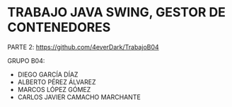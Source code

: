 # TRABAJO JAVA SWING, GESTOR DE CONTENEDORES 

PARTE 2:
https://github.com/4everDark/TrabajoB04

GRUPO B04:
 
 * DIEGO GARCÍA DÍAZ
 * ALBERTO PÉREZ ÁLVAREZ
 * MARCOS LÓPEZ GÓMEZ
 * CARLOS JAVIER CAMACHO MARCHANTE
 
